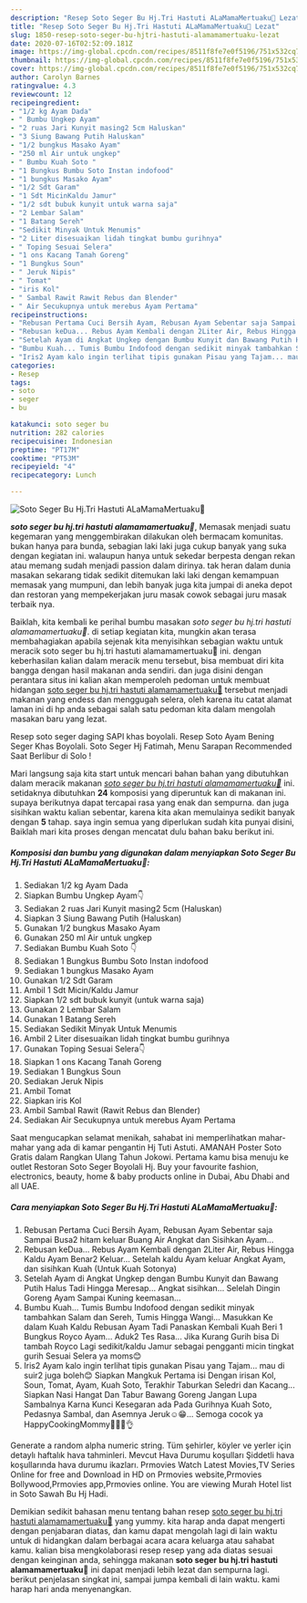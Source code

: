 ```yaml
---
description: "Resep Soto Seger Bu Hj.Tri Hastuti ALaMamaMertuaku💖 Lezat"
title: "Resep Soto Seger Bu Hj.Tri Hastuti ALaMamaMertuaku💖 Lezat"
slug: 1850-resep-soto-seger-bu-hjtri-hastuti-alamamamertuaku-lezat
date: 2020-07-16T02:52:09.181Z
image: https://img-global.cpcdn.com/recipes/8511f8fe7e0f5196/751x532cq70/soto-seger-bu-hjtri-hastuti-alamamamertuaku💖-foto-resep-utama.jpg
thumbnail: https://img-global.cpcdn.com/recipes/8511f8fe7e0f5196/751x532cq70/soto-seger-bu-hjtri-hastuti-alamamamertuaku💖-foto-resep-utama.jpg
cover: https://img-global.cpcdn.com/recipes/8511f8fe7e0f5196/751x532cq70/soto-seger-bu-hjtri-hastuti-alamamamertuaku💖-foto-resep-utama.jpg
author: Carolyn Barnes
ratingvalue: 4.3
reviewcount: 12
recipeingredient:
- "1/2 kg Ayam Dada"
- " Bumbu Ungkep Ayam"
- "2 ruas Jari Kunyit masing2 5cm Haluskan"
- "3 Siung Bawang Putih Haluskan"
- "1/2 bungkus Masako Ayam"
- "250 ml Air untuk ungkep"
- " Bumbu Kuah Soto "
- "1 Bungkus Bumbu Soto Instan indofood"
- "1 bungkus Masako Ayam"
- "1/2 Sdt Garam"
- "1 Sdt MicinKaldu Jamur"
- "1/2 sdt bubuk kunyit untuk warna saja"
- "2 Lembar Salam"
- "1 Batang Sereh"
- "Sedikit Minyak Untuk Menumis"
- "2 Liter disesuaikan lidah tingkat bumbu gurihnya"
- " Toping Sesuai Selera"
- "1 ons Kacang Tanah Goreng"
- "1 Bungkus Soun"
- " Jeruk Nipis"
- " Tomat"
- "iris Kol"
- " Sambal Rawit Rawit Rebus dan Blender"
- " Air Secukupnya untuk merebus Ayam Pertama"
recipeinstructions:
- "Rebusan Pertama Cuci Bersih Ayam, Rebusan Ayam Sebentar saja Sampai Busa2 hitam keluar Buang Air Angkat dan Sisihkan Ayam..."
- "Rebusan keDua... Rebus Ayam Kembali dengan 2Liter Air, Rebus Hingga Kaldu Ayam Benar2 Keluar... Setelah kaldu Ayam keluar Angkat Ayam, dan sisihkan Kuah (Untuk Kuah Sotonya)"
- "Setelah Ayam di Angkat Ungkep dengan Bumbu Kunyit dan Bawang Putih Halus Tadi Hingga Meresap... Angkat sisihkan... Selelah Dingin Goreng Ayam Sampai Kuning keemasan..."
- "Bumbu Kuah... Tumis Bumbu Indofood dengan sedikit minyak tambahkan Salam dan Sereh, Tumis Hingga Wangi... Masukkan Ke dalam Kuah Kaldu Rebusan Ayam Tadi Panaskan Kembali Kuah Beri 1 Bungkus Royco Ayam... Aduk2 Tes Rasa... Jika Kurang Gurih bisa Di tambah Royco Lagi sedikit/kaldu Jamur sebagai pengganti micin tingkat gurih Sesuai Selera ya moms😊"
- "Iris2 Ayam kalo ingin terlihat tipis gunakan Pisau yang Tajam... mau di suir2 juga boleh😊 Siapkan Mangkuk Pertama isi Dengan irisan Kol, Soun, Tomat, Ayam, Kuah Soto, Terakhir Taburkan Seledri dan Kacang... Siapkan Nasi Hangat Dan Tabur Bawang Goreng Jangan Lupa Sambalnya Karna Kunci Kesegaran ada Pada Gurihnya Kuah Soto, Pedasnya Sambal, dan Asemnya Jeruk☺😁... Semoga cocok ya HappyCookingMommy👩‍🍳😘👌"
categories:
- Resep
tags:
- soto
- seger
- bu

katakunci: soto seger bu 
nutrition: 282 calories
recipecuisine: Indonesian
preptime: "PT17M"
cooktime: "PT53M"
recipeyield: "4"
recipecategory: Lunch

---
```



![Soto Seger Bu Hj.Tri Hastuti ALaMamaMertuaku💖](https://img-global.cpcdn.com/recipes/8511f8fe7e0f5196/751x532cq70/soto-seger-bu-hjtri-hastuti-alamamamertuaku💖-foto-resep-utama.jpg)

<b><i>soto seger bu hj.tri hastuti alamamamertuaku💖</i></b>, Memasak menjadi suatu kegemaran yang menggembirakan dilakukan oleh bermacam komunitas. bukan hanya para bunda, sebagian laki laki juga cukup banyak yang suka dengan kegiatan ini. walaupun hanya untuk sekedar berpesta dengan rekan atau memang sudah menjadi passion dalam dirinya. tak heran dalam dunia masakan sekarang tidak sedikit ditemukan laki laki dengan kemampuan memasak yang mumpuni, dan lebih banyak juga kita jumpai di aneka depot dan restoran yang mempekerjakan juru masak cowok sebagai juru masak terbaik nya.

Baiklah, kita kembali ke perihal bumbu masakan <i>soto seger bu hj.tri hastuti alamamamertuaku💖</i>. di setiap kegiatan kita, mungkin akan terasa membahagiakan apabila sejenak kita menyisihkan sebagian waktu untuk meracik soto seger bu hj.tri hastuti alamamamertuaku💖 ini. dengan keberhasilan kalian dalam meracik menu tersebut, bisa membuat diri kita bangga dengan hasil makanan anda sendiri. dan juga disini dengan perantara situs ini kalian akan memperoleh pedoman untuk membuat hidangan <u>soto seger bu hj.tri hastuti alamamamertuaku💖</u> tersebut menjadi makanan yang endess dan menggugah selera, oleh karena itu catat alamat laman ini di hp anda sebagai salah satu pedoman kita dalam mengolah masakan baru yang lezat.

Resep soto seger daging SAPI khas boyolali. Resep Soto Ayam Bening Seger Khas Boyolali. Soto Seger Hj Fatimah, Menu Sarapan Recommended Saat Berlibur di Solo !


Mari langsung saja kita start untuk mencari bahan bahan yang dibutuhkan dalam meracik makanan <u><i>soto seger bu hj.tri hastuti alamamamertuaku💖</i></u> ini. setidaknya dibutuhkan <b>24</b> komposisi yang diperuntuk kan di makanan ini. supaya berikutnya dapat tercapai rasa yang enak dan sempurna. dan juga sisihkan waktu kalian sebentar, karena kita akan memulainya sedikit banyak dengan <b>5</b> tahap. saya ingin semua yang diperlukan sudah kita punyai disini, Baiklah mari kita proses dengan mencatat dulu bahan baku berikut ini.

<!--inarticleads1-->

##### Komposisi dan bumbu yang digunakan dalam menyiapkan Soto Seger Bu Hj.Tri Hastuti ALaMamaMertuaku💖:

1. Sediakan 1/2 kg Ayam Dada
1. Siapkan  Bumbu Ungkep Ayam👇
1. Sediakan 2 ruas Jari Kunyit masing2 5cm (Haluskan)
1. Siapkan 3 Siung Bawang Putih (Haluskan)
1. Gunakan 1/2 bungkus Masako Ayam
1. Gunakan 250 ml Air untuk ungkep
1. Sediakan  Bumbu Kuah Soto 👇
1. Sediakan 1 Bungkus Bumbu Soto Instan indofood
1. Sediakan 1 bungkus Masako Ayam
1. Gunakan 1/2 Sdt Garam
1. Ambil 1 Sdt Micin/Kaldu Jamur
1. Siapkan 1/2 sdt bubuk kunyit (untuk warna saja)
1. Gunakan 2 Lembar Salam
1. Gunakan 1 Batang Sereh
1. Sediakan Sedikit Minyak Untuk Menumis
1. Ambil 2 Liter disesuaikan lidah tingkat bumbu gurihnya
1. Gunakan  Toping Sesuai Selera👇
1. Siapkan 1 ons Kacang Tanah Goreng
1. Sediakan 1 Bungkus Soun
1. Sediakan  Jeruk Nipis
1. Ambil  Tomat
1. Siapkan iris Kol
1. Ambil  Sambal Rawit (Rawit Rebus dan Blender)
1. Sediakan  Air Secukupnya untuk merebus Ayam Pertama


Saat mengucapkan selamat menikah, sahabat ini memperlihatkan mahar-mahar yang ada di kamar pengantin Hj Tuti Astuti. AMANAH Poster Soto Gratis dalam Rangkan Ulang Tahun Jokowi. Pertama kamu bisa menuju ke outlet Restoran Soto Seger Boyolali Hj. Buy your favourite fashion, electronics, beauty, home &amp; baby products online in Dubai, Abu Dhabi and all UAE. 

<!--inarticleads2-->

##### Cara menyiapkan Soto Seger Bu Hj.Tri Hastuti ALaMamaMertuaku💖:

1. Rebusan Pertama Cuci Bersih Ayam, Rebusan Ayam Sebentar saja Sampai Busa2 hitam keluar Buang Air Angkat dan Sisihkan Ayam...
1. Rebusan keDua... Rebus Ayam Kembali dengan 2Liter Air, Rebus Hingga Kaldu Ayam Benar2 Keluar... Setelah kaldu Ayam keluar Angkat Ayam, dan sisihkan Kuah (Untuk Kuah Sotonya)
1. Setelah Ayam di Angkat Ungkep dengan Bumbu Kunyit dan Bawang Putih Halus Tadi Hingga Meresap... Angkat sisihkan... Selelah Dingin Goreng Ayam Sampai Kuning keemasan...
1. Bumbu Kuah... Tumis Bumbu Indofood dengan sedikit minyak tambahkan Salam dan Sereh, Tumis Hingga Wangi... Masukkan Ke dalam Kuah Kaldu Rebusan Ayam Tadi Panaskan Kembali Kuah Beri 1 Bungkus Royco Ayam... Aduk2 Tes Rasa... Jika Kurang Gurih bisa Di tambah Royco Lagi sedikit/kaldu Jamur sebagai pengganti micin tingkat gurih Sesuai Selera ya moms😊
1. Iris2 Ayam kalo ingin terlihat tipis gunakan Pisau yang Tajam... mau di suir2 juga boleh😊 Siapkan Mangkuk Pertama isi Dengan irisan Kol, Soun, Tomat, Ayam, Kuah Soto, Terakhir Taburkan Seledri dan Kacang... Siapkan Nasi Hangat Dan Tabur Bawang Goreng Jangan Lupa Sambalnya Karna Kunci Kesegaran ada Pada Gurihnya Kuah Soto, Pedasnya Sambal, dan Asemnya Jeruk☺😁... Semoga cocok ya HappyCookingMommy👩‍🍳😘👌


Generate a random alpha numeric string. Tüm şehirler, köyler ve yerler için detaylı haftalık hava tahminleri. Mevcut Hava Durumu koşulları Şiddetli hava koşullarında hava durumu ikazları. Prmovies Watch Latest Movies,TV Series Online for free and Download in HD on Prmovies website,Prmovies Bollywood,Prmovies app,Prmovies online. You are viewing Murah Hotel list in Soto Sawah Bu Hj Hadi. 

Demikian sedikit bahasan menu tentang bahan resep <u>soto seger bu hj.tri hastuti alamamamertuaku💖</u> yang yummy. kita harap anda dapat mengerti dengan penjabaran diatas, dan kamu dapat mengolah lagi di lain waktu untuk di hidangkan dalam berbagai acara acara keluarga atau sahabat kamu. kalian bisa mengkolaborasi resep resep yang ada diatas sesuai dengan keinginan anda, sehingga makanan <b>soto seger bu hj.tri hastuti alamamamertuaku💖</b> ini dapat menjadi lebih lezat dan sempurna lagi. berikut penjelasan singkat ini, sampai jumpa kembali di lain waktu. kami harap hari anda menyenangkan.
